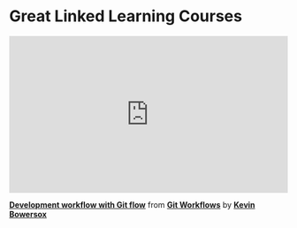 <h1>Great Linked Learning Courses</h1>

<div style="position:relative;height:0;padding-bottom:56.25%"><iframe width="640" height="360" src="https://www.linkedin.com/learning/embed/git-workflows/development-workflow-with-git-flow?autoplay=false&claim=AQEcMesnye5FfgAAAYz0d6j09E3hZgcx85YsnL9q3MXw74nBRR_MYBr4lbCzkmB3WrxzegmdazQS5IzXEC_hQMPtzfWY-vQo0y5AIKvKFkvxEfokUWgyGIscwlJjoYW2sTgKGl1O1ddmGc_hhU1QJcNl0ZY6Y3l3vWdqasWY4GVo8nnC_Cz4aX9DreyonqHPeqOj7hv1fw1W_InDlSKWCsqQbP0NaePLOWUdwhj_ry63NgNic2wN2W5WptBYKydyx3GxxZnnUpgfmKJWzDVpyOw-vK2FvYfPcn4bICckRcAZ_fU2Ru4fqhicfNG5QdBGHJnHLFJ3Rw8Ugd2xlSgrSiUEMOq9ZNxStcHFqRdQh3PTCbPMp504DWtlz7-hujlFAeCYEBD1I4ChQwKJfHjm8W9WBe8DNVv0AJbnvUixesEyFUv63SAv1dOB8xVTyQLV9lKabdtOK0U09de983aLQGO4LQDL8fYwGYXTolDdGXJcbPquMccsCpXf-BrtbC1-CNYejM6LYNOYBbMUOqEdTaZmX7I0twfhtFmTZ3Y-kFfR0_3W-5F3WEYqasTYyxp6OTsH3C1QDVBxT6d5qOdLfig5oJGugOZrhdfxZpD4Un32Q-JhzLS3kB61Y6bKG0o47PWR74rHoTs_MkpixlcURV-jA8MVCOUQiRRqe0SCGAptfc8x-rYvEehYFi88HYiJgFWHqHJA3iv5qP3dxYlIFvmbyQt2wvoN18eD6cLUZs2pS6BWHuTahXJkDM9VLKBsYVyLvjj-VEjJhkqxvQWCEqdObGJiPVzskzt2nU5_7ZqDUE3pc_1adSy_r3Y1PgFKt18OGJhT6bR--Ze6Dn_d-NZi9IXYsEY66sb1vsVkuVUCxCl4fZsaeeEHvKkn_TgdGVIFnFYraPvPVxtDNe61RVRMpjwUJb2KMnuaZJcHcrjNTKqEpC0_DUU_IlyNzCPh6CK6jqPhgMPA_Fyd24WunmAs39kfoJWYwLDKrUYhbljE6sVhpDlEemHKZIy875N56bCv7mnbr6KjTTL8VWeK3MhHe6TgHpfvikt8Lx4yEnSOyBqMq7nyTwlq-denigQSBhMTWV6VsOnbbP9pX9KUMyaQCt-RojkdtMRLSG766INe1-0Y7JHlYTdHTqYQUHiRJ3qAe7u-Vn7d__NWW_5nAcgQf7Bmj_FAIBwjwiDKCRBKrWtwUuI2y7SWPRjppQHH-EEmIvvPUlc71LzEs6ELPQ" mozallowfullscreen="true" webkitallowfullscreen="true" allowfullscreen="true" frameborder="0" style="position:absolute;width:100%;height:100%;left:0"></iframe></div><p><strong><a href="https://www.linkedin.com/learning/git-workflows/development-workflow-with-git-flow?trk=embed_lil">Development workflow with Git flow</a></strong> from <strong><a href="https://www.linkedin.com/learning/git-workflows?trk=embed_lil">Git Workflows</a></strong> by <strong><a href="https://www.linkedin.com/learning/instructors/kevin-bowersox?trk=embed_lil">Kevin Bowersox</a></strong></p>